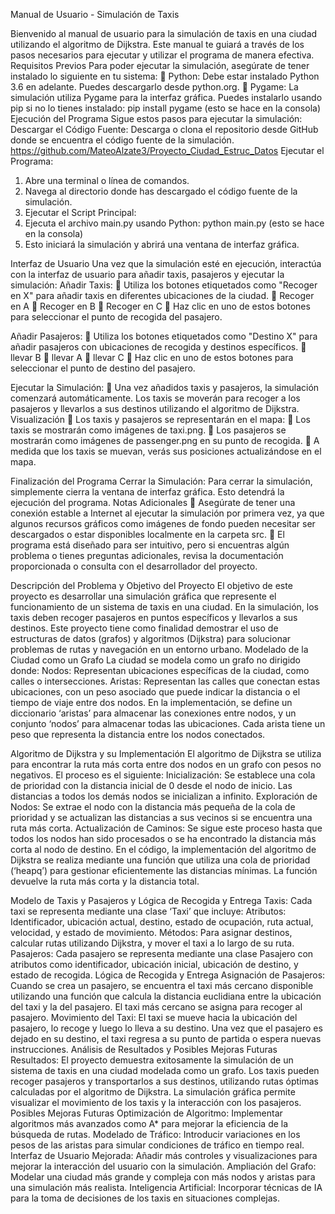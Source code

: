 Manual de Usuario - Simulación de Taxis

Bienvenido al manual de usuario para la simulación de taxis en una ciudad utilizando el algoritmo de Dijkstra. Este manual te guiará a través de los pasos necesarios para ejecutar y utilizar el programa de manera efectiva.
Requisitos Previos
Para poder ejecutar la simulación, asegúrate de tener instalado lo siguiente en tu sistema:
	Python: Debe estar instalado Python 3.6 en adelante. Puedes descargarlo desde python.org.
	Pygame: La simulación utiliza Pygame para la interfaz gráfica. Puedes instalarlo usando pip si no lo tienes instalado:
                                              pip install pygame     (esto se hace en la consola)
Ejecución del Programa
Sigue estos pasos para ejecutar la simulación:
Descargar el Código Fuente:
Descarga o clona el repositorio desde GitHub donde se encuentra el código fuente de la simulación.
                  https://github.com/MateoAlzate3/Proyecto_Ciudad_Estruc_Datos
Ejecutar el Programa:
1.	Abre una terminal o línea de comandos.
2.	Navega al directorio donde has descargado el código fuente de la simulación.
3.	Ejecutar el Script Principal:
4.	Ejecuta el archivo main.py usando Python:
                                               python main.py        (esto se hace en la consola)
5.	Esto iniciará la simulación y abrirá una ventana de interfaz gráfica.

Interfaz de Usuario
Una vez que la simulación esté en ejecución, interactúa con la interfaz de usuario para añadir taxis, pasajeros y ejecutar la simulación:
Añadir Taxis:
	Utiliza los botones etiquetados como "Recoger en X" para añadir taxis en diferentes ubicaciones de la ciudad.
	Recoger en A
	Recoger en B
	Recoger en C
	Haz clic en uno de estos botones para seleccionar el punto de recogida del pasajero.

Añadir Pasajeros:
	Utiliza los botones etiquetados como "Destino X" para añadir pasajeros con ubicaciones de recogida y destinos específicos.
	llevar B
	llevar A
	llevar C
	Haz clic en uno de estos botones para seleccionar el punto de destino del pasajero.

Ejecutar la Simulación:
	Una vez añadidos taxis y pasajeros, la simulación comenzará automáticamente. Los taxis se moverán para recoger a los pasajeros y llevarlos a sus destinos utilizando el algoritmo de Dijkstra.
Visualización
	Los taxis y pasajeros se representarán en el mapa:
	Los taxis se mostrarán como imágenes de taxi.png.
	Los pasajeros se mostrarán como imágenes de passenger.png en su punto de recogida.
	A medida que los taxis se muevan, verás sus posiciones actualizándose en el mapa.

Finalización del Programa
Cerrar la Simulación:
Para cerrar la simulación, simplemente cierra la ventana de interfaz gráfica. Esto detendrá la ejecución del programa.
Notas Adicionales
	Asegúrate de tener una conexión estable a Internet al ejecutar la simulación por primera vez, ya que algunos recursos gráficos como imágenes de fondo pueden necesitar ser descargados o estar disponibles localmente en la carpeta src.
	El programa está diseñado para ser intuitivo, pero si encuentras algún problema o tienes preguntas adicionales, revisa la documentación proporcionada o consulta con el desarrollador del proyecto.


Descripción del Problema y Objetivo del Proyecto
El objetivo de este proyecto es desarrollar una simulación gráfica que represente el funcionamiento de un sistema de taxis en una ciudad. En la simulación, los taxis deben recoger pasajeros en puntos específicos y llevarlos a sus destinos. Este proyecto tiene como finalidad demostrar el uso de estructuras de datos (grafos) y algoritmos (Dijkstra) para solucionar problemas de rutas y navegación en un entorno urbano.
Modelado de la Ciudad como un Grafo
La ciudad se modela como un grafo no dirigido donde:
Nodos: Representan ubicaciones específicas de la ciudad, como calles o intersecciones.
Aristas: Representan las calles que conectan estas ubicaciones, con un peso asociado que puede indicar la distancia o el tiempo de viaje entre dos nodos.
En la implementación, se define un diccionario ‘aristas’ para almacenar las conexiones entre nodos, y un conjunto ‘nodos’ para almacenar todas las ubicaciones. Cada arista tiene un peso que representa la distancia entre los nodos conectados.

Algoritmo de Dijkstra y su Implementación
El algoritmo de Dijkstra se utiliza para encontrar la ruta más corta entre dos nodos en un grafo con pesos no negativos. El proceso es el siguiente:
Inicialización: Se establece una cola de prioridad con la distancia inicial de 0 desde el nodo de inicio. Las distancias a todos los demás nodos se inicializan a infinito.
Exploración de Nodos: Se extrae el nodo con la distancia más pequeña de la cola de prioridad y se actualizan las distancias a sus vecinos si se encuentra una ruta más corta.
Actualización de Caminos: Se sigue este proceso hasta que todos los nodos han sido procesados o se ha encontrado la distancia más corta al nodo de destino.
En el código, la implementación del algoritmo de Dijkstra se realiza mediante una función que utiliza una cola de prioridad (‘heapq’) para gestionar eficientemente las distancias mínimas. La función devuelve la ruta más corta y la distancia total.

Modelo de Taxis y Pasajeros y Lógica de Recogida y Entrega
Taxis:
Cada taxi se representa mediante una clase ‘Taxi’ que incluye:
Atributos: Identificador, ubicación actual, destino, estado de ocupación, ruta actual, velocidad, y estado de movimiento.
Métodos: Para asignar destinos, calcular rutas utilizando Dijkstra, y mover el taxi a lo largo de su ruta.
Pasajeros:
Cada pasajero se representa mediante una clase Pasajero con atributos como identificador, ubicación inicial, ubicación de destino, y estado de recogida.
Lógica de Recogida y Entrega
Asignación de Pasajeros: Cuando se crea un pasajero, se encuentra el taxi más cercano disponible utilizando una función que calcula la distancia euclidiana entre la ubicación del taxi y la del pasajero. El taxi más cercano se asigna para recoger al pasajero.
Movimiento del Taxi: El taxi se mueve hacia la ubicación del pasajero, lo recoge y luego lo lleva a su destino. Una vez que el pasajero es dejado en su destino, el taxi regresa a su punto de partida o espera nuevas instrucciones.
Análisis de Resultados y Posibles Mejoras Futuras
Resultados:
El proyecto demuestra exitosamente la simulación de un sistema de taxis en una ciudad modelada como un grafo. Los taxis pueden recoger pasajeros y transportarlos a sus destinos, utilizando rutas óptimas calculadas por el algoritmo de Dijkstra. La simulación gráfica permite visualizar el movimiento de los taxis y la interacción con los pasajeros.
Posibles Mejoras Futuras
Optimización de Algoritmo: Implementar algoritmos más avanzados como A* para mejorar la eficiencia de la búsqueda de rutas.
Modelado de Tráfico: Introducir variaciones en los pesos de las aristas para simular condiciones de tráfico en tiempo real.
Interfaz de Usuario Mejorada: Añadir más controles y visualizaciones para mejorar la interacción del usuario con la simulación.
Ampliación del Grafo: Modelar una ciudad más grande y compleja con más nodos y aristas para una simulación más realista.
Inteligencia Artificial: Incorporar técnicas de IA para la toma de decisiones de los taxis en situaciones complejas.
